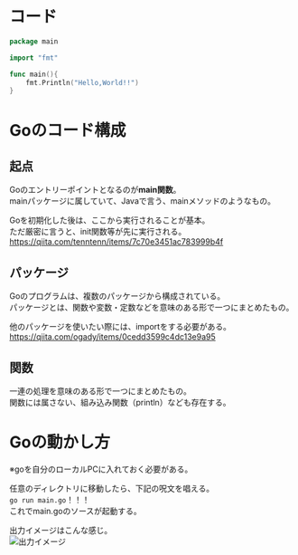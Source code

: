 # コード

```go
package main

import "fmt"

func main(){
	fmt.Println("Hello,World!!")
}
```

# Goのコード構成  
## 起点
Goのエントリーポイントとなるのが**main関数**。  
mainパッケージに属していて、Javaで言う、mainメソッドのようなもの。  
  
Goを初期化した後は、ここから実行されることが基本。  
ただ厳密に言うと、init関数等が先に実行される。  
<https://qiita.com/tenntenn/items/7c70e3451ac783999b4f>
  
## パッケージ  
Goのプログラムは、複数のパッケージから構成されている。  
パッケージとは、関数や変数・定数などを意味のある形で一つにまとめたもの。  
  
他のパッケージを使いたい際には、importをする必要がある。  
<https://qiita.com/ogady/items/0cedd3599c4dc13e9a95>
  
## 関数
一連の処理を意味のある形で一つにまとめたもの。  
関数には属さない、組み込み関数（println）なども存在する。  

# Goの動かし方  
※goを自分のローカルPCに入れておく必要がある。  
  
任意のディレクトリに移動したら、下記の呪文を唱える。  
```go run main.go```！！！  
これでmain.goのソースが起動する。  
  
出力イメージはこんな感じ。  
![出力イメージ](./img/Hello,World.png)
